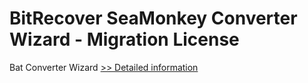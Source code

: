 # BitRecover SeaMonkey Converter Wizard - Migration License
Bat Converter Wizard
[>> Detailed information](https://secure.shareit.com/shareit/product.html?productid=300982341&affiliateid=200057808)